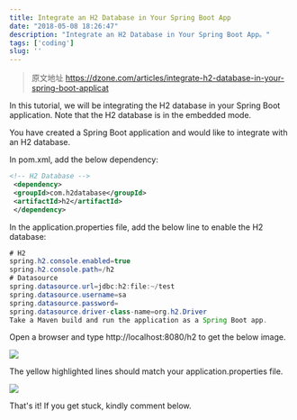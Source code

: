 ```yaml
---
title: Integrate an H2 Database in Your Spring Boot App
date: "2018-05-08 18:26:47"
description: "Integrate an H2 Database in Your Spring Boot App。"
tags: ['coding']
slug: ''
---
```


> 原文地址 https://dzone.com/articles/integrate-h2-database-in-your-spring-boot-applicat

In this tutorial, we will be integrating the H2 database in your Spring Boot application. Note that the H2 database is in the embedded mode.

You have created a Spring Boot application and would like to integrate with an H2 database.

In pom.xml, add the below dependency:

```xml
<!-- H2 Database -->
 <dependency>
 <groupId>com.h2database</groupId>
 <artifactId>h2</artifactId>
 </dependency>
```

In the application.properties file, add the below line to enable the H2 database:

```java
# H2
spring.h2.console.enabled=true
spring.h2.console.path=/h2
# Datasource
spring.datasource.url=jdbc:h2:file:~/test
spring.datasource.username=sa
spring.datasource.password=
spring.datasource.driver-class-name=org.h2.Driver
Take a Maven build and run the application as a Spring Boot app.
```

Open a browser and type http://localhost:8080/h2 to get the below image.

![](https://raw.githubusercontent.com/jasonyang86/nocoder/master/data/images/201805/h2databasejosepraveen1.png)

The yellow highlighted lines should match your application.properties file.

![](https://raw.githubusercontent.com/jasonyang86/nocoder/master/data/images/201805/h2databasejosepraveen11.png)

That's it! If you get stuck, kindly comment below.